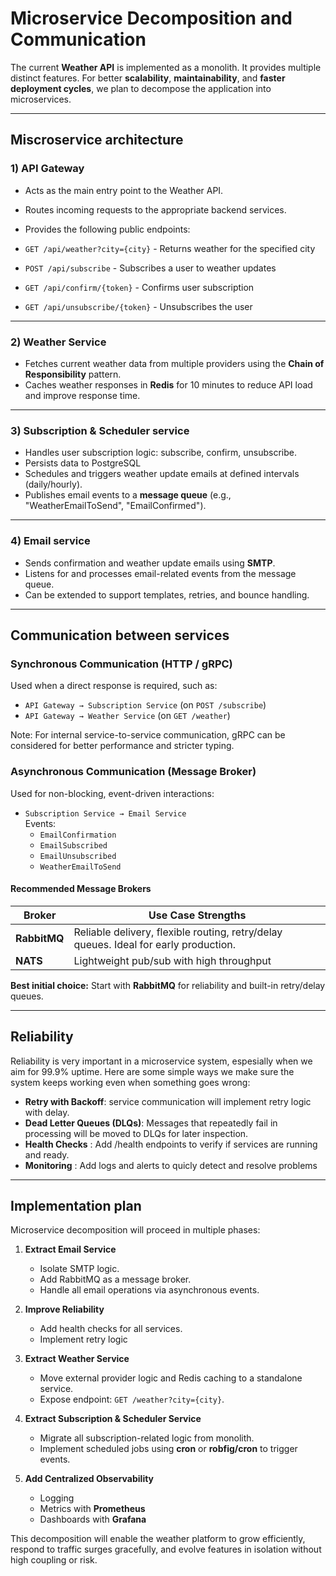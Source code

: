 # Microservice Decomposition and Communication

The current **Weather API** is implemented as a monolith. It provides multiple distinct features. For better **scalability**, **maintainability**, and **faster deployment cycles**, we plan to decompose the application into microservices.

---

## Miscroservice architecture 

### 1) API Gateway

- Acts as the main entry point to the Weather API.
- Routes incoming requests to the appropriate backend services.
- Provides the following public endpoints:

- `GET /api/weather?city={city}` - Returns weather for the specified city  
- `POST /api/subscribe` - Subscribes a user to weather updates
- `GET /api/confirm/{token}` - Confirms user subscription 
- `GET /api/unsubscribe/{token}` - Unsubscribes the user

--- 

### 2) Weather Service 

- Fetches current weather data from multiple providers using the **Chain of Responsibility** pattern.
- Caches weather responses in **Redis** for 10 minutes to reduce API load and improve response time.

---

### 3) Subscription & Scheduler service

- Handles user subscription logic: subscribe, confirm, unsubscribe.
- Persists data to PostgreSQL
- Schedules and triggers weather update emails at defined intervals (daily/hourly).
- Publishes email events to a **message queue** (e.g., "WeatherEmailToSend", "EmailConfirmed").

---

### 4) Email service 

- Sends confirmation and weather update emails using **SMTP**.
- Listens for and processes email-related events from the message queue.
- Can be extended to support templates, retries, and bounce handling.

---

## Communication between services

### Synchronous Communication (HTTP / gRPC)

Used when a direct response is required, such as:

- `API Gateway → Subscription Service` (on `POST /subscribe`)
- `API Gateway → Weather Service` (on `GET /weather`)

Note: For internal service-to-service communication, gRPC can be considered for better performance and stricter typing.

### Asynchronous Communication (Message Broker)

Used for non-blocking, event-driven interactions:

- `Subscription Service → Email Service`  
  Events:
  - `EmailConfirmation`
  - `EmailSubscribed`
  - `EmailUnsubscribed`
  - `WeatherEmailToSend`

#### Recommended Message Brokers

| Broker     | Use Case Strengths                                                                 |
|------------|--------------------------------------------------------------------------------------|
| **RabbitMQ** | Reliable delivery, flexible routing, retry/delay queues. Ideal for early production. |
| **NATS**      | Lightweight pub/sub with high throughput  |

**Best initial choice:** Start with **RabbitMQ** for reliability and built-in retry/delay queues.

---

## Reliability

Reliability is very important in a microservice system, espesially when we aim for 99.9% uptime. Here are some simple ways we make sure the system keeps working even when something goes wrong:

- **Retry with Backoff**: service communication will implement retry logic with delay.
- **Dead Letter Queues (DLQs)**: Messages that repeatedly fail in processing will be moved to DLQs for later inspection.
- **Health Checks** : Add /health endpoints to verify if services are running and ready.
- **Monitoring** : Add logs and alerts to quicly detect and resolve problems


---

## Implementation plan 

Microservice decomposition will proceed in multiple phases:

1. **Extract Email Service**
   - Isolate SMTP logic.
   - Add RabbitMQ as a message broker.
   - Handle all email operations via asynchronous events.

2. **Improve Reliability**
   - Add health checks for all services.
   - Implement retry logic

3. **Extract Weather Service**
   - Move external provider logic and Redis caching to a standalone service.
   - Expose endpoint: `GET /weather?city={city}`.

4. **Extract Subscription & Scheduler Service**
   - Migrate all subscription-related logic from monolith.
   - Implement scheduled jobs using **cron** or **robfig/cron** to trigger events.

5. **Add Centralized Observability**
   - Logging
   - Metrics with **Prometheus**  
   - Dashboards with **Grafana**

This decomposition will enable the weather platform to grow efficiently, respond to traffic surges gracefully, and evolve features in isolation without high coupling or risk.